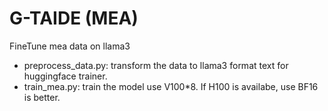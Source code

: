 # G-TAIDE (MEA)

FineTune mea data on llama3

- preprocess_data.py: transform the data to llama3 format text for huggingface trainer.
- train_mea.py: train the model use V100\*8. If H100 is availabe, use BF16 is better.
